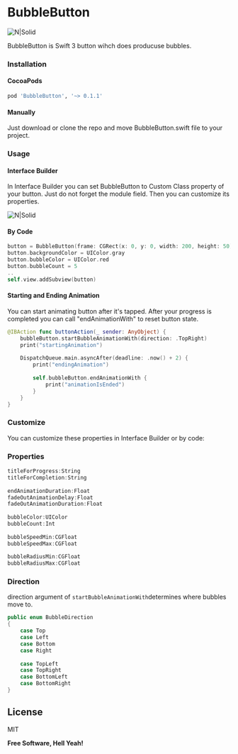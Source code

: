 # BubbleButton
![N|Solid](http://146.185.160.107/wp-content/uploads/2016/12/bubbleButtonHeader.png)

BubbleButton is Swift 3 button wihch does producuse bubbles.

### Installation

#### CocoaPods
```sh
pod 'BubbleButton', '~> 0.1.1'
```
#### Manually
Just download or clone the repo and move BubbleButton.swift file to your project.

### Usage

#### Interface Builder
In Interface Builder you can set BubbleButton to Custom Class property of your button. Just do not forget the module field. Then you can customize its properties.

![N|Solid](http://146.185.160.107/wp-content/uploads/2016/12/custom_class_ss.png)

#### By Code
```swift
button = BubbleButton(frame: CGRect(x: 0, y: 0, width: 200, height: 50))
button.backgroundColor = UIColor.gray
button.bubbleColor = UIColor.red
button.bubbleCount = 5
..
self.view.addSubview(button)
```
#### Starting and Ending Animation

You can start animating button after it's tapped. After your progress is completed you can call "endAnimationWith" to reset button state.
```swift
@IBAction func buttonAction(_ sender: AnyObject) {
    bubbleButton.startBubbleAnimationWith(direction: .TopRight)
    print("startingAnimation")
    
    DispatchQueue.main.asyncAfter(deadline: .now() + 2) {
        print("endingAnimation")
        
        self.bubbleButton.endAnimationWith {
            print("animationIsEnded")
        }
    }
}
```

### Customize
You can customize these properties in Interface Builder or by code:

### Properties
```swift
titleForProgress:String
titleForCompletion:String
    
endAnimationDuration:Float
fadeOutAnimationDelay:Float
fadeOutAnimationDuration:Float
    
bubbleColor:UIColor
bubbleCount:Int
    
bubbleSpeedMin:CGFloat
bubbleSpeedMax:CGFloat
    
bubbleRadiusMin:CGFloat
bubbleRadiusMax:CGFloat
```

### Direction
direction argument of ```startBubbleAnimationWith```determines where bubbles move to.
```swift
public enum BubbleDirection
{
    case Top
    case Left
    case Bottom
    case Right
    
    case TopLeft
    case TopRight
    case BottomLeft
    case BottomRight
}
```

License
----
MIT

**Free Software, Hell Yeah!**